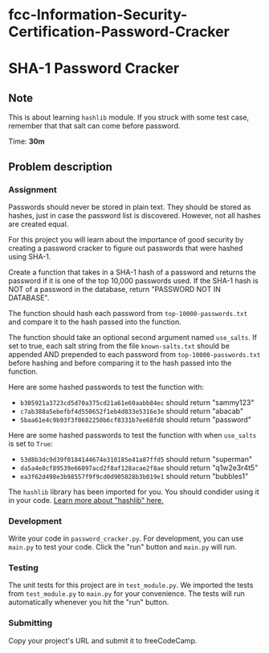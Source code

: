 # fcc-Information-Security-Certification-Password-Cracker

# SHA-1 Password Cracker

## Note

This is about learning `hashlib` module. If you struck with some test case,
remember that that salt can come before password.

Time: **30m**

## Problem description

### Assignment

Passwords should never be stored in plain text. They should be stored as hashes,
just in case the password list is discovered. However, not all hashes are
created equal.

For this project you will learn about the importance of good security by
creating a password cracker to figure out passwords that were hashed using
SHA-1.

Create a function that takes in a SHA-1 hash of a password and returns the
password if it is one of the top 10,000 passwords used. If the SHA-1 hash is NOT
of a password in the database, return "PASSWORD NOT IN DATABASE".

The function should hash each password from `top-10000-passwords.txt` and
compare it to the hash passed into the function.

The function should take an optional second argument named `use_salts`. If set
to true, each salt string from the file `known-salts.txt` should be appended AND
prepended to each password from `top-10000-passwords.txt` before hashing and
before comparing it to the hash passed into the function.

Here are some hashed passwords to test the function with:

- `b305921a3723cd5d70a375cd21a61e60aabb84ec` should return "sammy123"
- `c7ab388a5ebefbf4d550652f1eb4d833e5316e3e` should return "abacab"
- `5baa61e4c9b93f3f0682250b6cf8331b7ee68fd8` should return "password"

Here are some hashed passwords to test the function with when `use_salts` is set
to `True`:

- `53d8b3dc9d39f0184144674e310185e41a87ffd5` should return "superman"
- `da5a4e8cf89539e66097acd2f8af128acae2f8ae` should return "q1w2e3r4t5"
- `ea3f62d498e3b98557f9f9cd0d905028b3b019e1` should return "bubbles1"

The `hashlib` library has been imported for you. You should condider using it in
your code.
[Learn more about "hashlib" here.](https://docs.python.org/3/library/hashlib.html)

### Development

Write your code in `password_cracker.py`. For development, you can use `main.py`
to test your code. Click the "run" button and `main.py` will run.

### Testing

The unit tests for this project are in `test_module.py`. We imported the tests
from `test_module.py` to `main.py` for your convenience. The tests will run
automatically whenever you hit the "run" button.

### Submitting

Copy your project's URL and submit it to freeCodeCamp.

